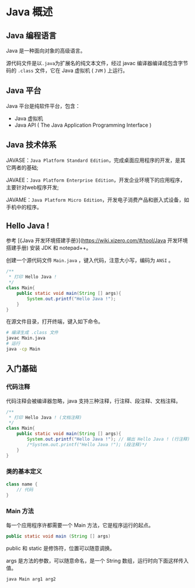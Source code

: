 # Java 概述

## Java 编程语言

Java 是一种面向对象的高级语言。

源代码文件是以`.java`为扩展名的纯文本文件，经过 javac 编译器编译成包含字节码的 `.class` 文件，它在 Java 虚拟机 ( `JVM` ) 上运行。

## Java 平台

Java 平台是纯软件平台，包含：
- Java 虚拟机
- Java API ( The Java Application Programming Interface )


## Java 技术体系

JAVASE：`Java Platform Standard Edition`，完成桌面应用程序的开发，是其它两者的基础;

JAVAEE：`Java Platform Enterprise Edition`，开发企业环境下的应用程序，主要针对web程序开发;

JAVAME：`Java Platform Micro Edition`，开发电子消费产品和嵌入式设备，如手机中的程序。

## Hello Java !

参考 [《Java 开发环境搭建手册》](https://wiki.xizero.com/#/tool/Java 开发环境搭建手册) 安装 JDK 和 notepad++。

创建一个源代码文件 `Main.java` ，键入代码，注意大小写，编码为 `ANSI` 。
```java
/**
 * 打印 Hello Java !
 */
class Main{
    public static void main(String [] args){
        System.out.printf("Hello Java !");
    }
}
```
在源文件目录，打开终端，键入如下命令。
```bash
# 编译生成 .class 文件
javac Main.java
# 运行
java -cp Main
```

## 入门基础

### 代码注释

代码注释会被编译器忽略，java 支持三种注释，行注释、段注释、文档注释。

```java
/**
 * 打印 Hello Java ! (文档注释)
 */
class Main{
    public static void main(String [] args){
        System.out.printf("Hello Java !"); // 输出 Hello Java ! (行注释)
        /*System.out.printf("Hello Java !"); (段注释)*/ 
    }
}
```

### 类的基本定义



```java
class name {
    // 代码
}
```
### Main 方法

每一个应用程序许都需要一个 Main 方法，它是程序运行的起点。

```java
public static void main (String [] args)
```

public 和 static 是修饰符，位置可以随意调换。

args 是方法的参数，可以随意命名，是一个 String 数组，运行时向下面这样传入值。

```bash
java Main arg1 arg2
```



